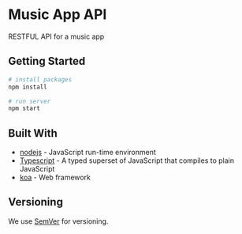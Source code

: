 # Music App API

RESTFUL API for a music app

## Getting Started

```bash
# install packages
npm install

# run server
npm start
```

## Built With

* [nodejs](https://nodejs.org/en/) - JavaScript run-time environment
* [Typescript](https://www.typescriptlang.org/) - A typed superset of JavaScript that compiles to plain JavaScript
* [koa](https://koajs.com/) - Web framework

## Versioning

We use [SemVer](http://semver.org/) for versioning.
